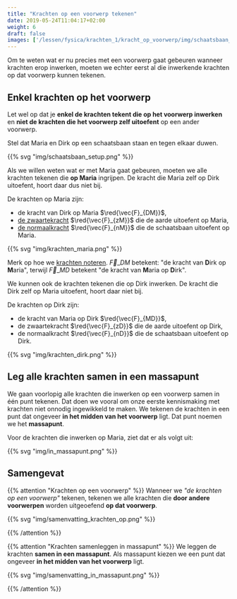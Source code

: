 ```yaml
---
title: "Krachten op een voorwerp tekenen"
date: 2019-05-24T11:04:17+02:00
weight: 6
draft: false
images: ['/lessen/fysica/krachten_1/kracht_op_voorwerp/img/schaatsbaan_setup.png', '/lessen/fysica/krachten_1/kracht_op_voorwerp/img/krachten_maria.png', '/lessen/fysica/krachten_1/kracht_op_voorwerp/img/krachten_dirk.png', '/lessen/fysica/krachten_1/kracht_op_voorwerp/img/in_massapunt.png', '/lessen/fysica/krachten_1/kracht_op_voorwerp/img/samenvatting_krachten_op.png', '/lessen/fysica/krachten_1/kracht_op_voorwerp/img/samenvatting_in_massapunt.png']
---
```


Om te weten wat er nu precies met een voorwerp gaat gebeuren wanneer krachten erop
inwerken, moeten we echter eerst al die inwerkende krachten op dat voorwerp kunnen tekenen.

## Enkel krachten op het voorwerp

Let wel op dat je **enkel de
krachten tekent die op het voorwerp inwerken** en **niet de krachten die het
voorwerp zelf uitoefent** op een ander voorwerp.

Stel dat Maria en Dirk op een schaatsbaan staan en tegen elkaar duwen.

{{% svg "img/schaatsbaan_setup.png" %}}

Als we willen weten wat er met Maria gaat gebeuren, moeten we alle krachten
tekenen die **op Maria** ingrijpen. De kracht die Maria zelf op Dirk uitoefent,
hoort daar dus niet bij.

De krachten op Maria zijn:

* de kracht van Dirk op Maria $\red{\vec{F}_{DM}}$,
* [de zwaartekracht](../zwaartekracht) $\red{\vec{F}_{zM}}$  die de aarde uitoefent
op Maria,
* [de normaalkracht](../normaalkracht) $\red{\vec{F}_{nM}}$ die de schaatsbaan
uitoefent op Maria.

{{% svg "img/krachten_maria.png" %}}

Merk op hoe we [krachten
noteren](../krachtvector#kracht-is-een-vectoriële-grootheid).
$\vec{F}\_{DM}$ betekent: "de kracht van
**D**irk op **M**aria", terwijl $\vec{F}\_{MD}$ betekent "de kracht van
**M**aria op **D**irk".

We kunnen ook de krachten tekenen die op Dirk inwerken. De kracht die Dirk zelf op
Maria uitoefent, hoort daar niet bij.

De krachten op Dirk zijn:

* de kracht van Maria op Dirk $\red{\vec{F}_{MD}}$,
* de zwaartekracht $\red{\vec{F}_{zD}}$ die de aarde uitoefent op Dirk,
* de normaalkracht $\red{\vec{F}_{nD}}$ die de schaatsbaan uitoefent op Dirk.

{{% svg "img/krachten_dirk.png" %}}

## Leg alle krachten samen in een massapunt

We gaan voorlopig alle krachten die inwerken op een voorwerp samen in één punt tekenen. Dat doen we vooral om onze eerste kennismaking met krachten niet onnodig ingewikkeld te maken. We tekenen de krachten in een punt dat ongeveer **in het midden van het voorwerp** ligt. Dat punt noemen we het **massapunt**.

Voor de krachten die inwerken op Maria, ziet dat er als volgt uit:

{{% svg "img/in_massapunt.png" %}}

## Samengevat

{{% attention "Krachten op een voorwerp" %}}
Wanneer we *"de krachten op een voorwerp"* tekenen, tekenen we alle krachten
die **door andere voorwerpen** worden uitgeoefend **op dat voorwerp**.

{{% svg "img/samenvatting_krachten_op.png" %}}

{{% /attention %}}

{{% attention "Krachten samenleggen in massapunt" %}}
We leggen de krachten **samen in een massapunt**. Als massapunt kiezen we een punt dat ongeveer **in het midden van het voorwerp** ligt.

{{% svg "img/samenvatting_in_massapunt.png" %}}

{{% /attention %}}
